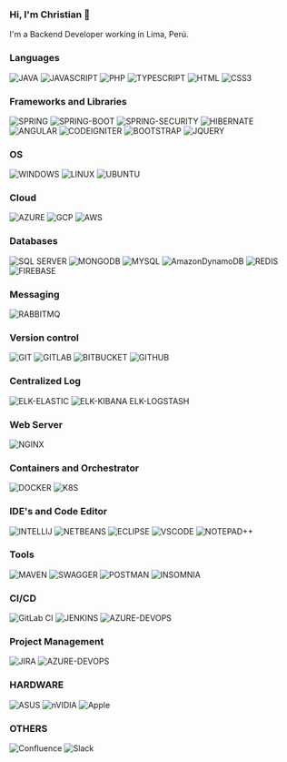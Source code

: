 ### Hi, I'm Christian 👋

I'm a Backend Developer working in Lima, Perú.

### Languages
![JAVA](https://img.shields.io/badge/Java-ED8B00?style=for-the-badge&logo=java&logoColor=white)
![JAVASCRIPT](https://img.shields.io/badge/JavaScript-323330?style=for-the-badge&logo=javascript&logoColor=F7DF1E)
![PHP](https://img.shields.io/badge/PHP-777BB4?style=for-the-badge&logo=php&logoColor=white)
![TYPESCRIPT](https://img.shields.io/badge/TypeScript-007ACC?style=for-the-badge&logo=typescript&logoColor=white)
![HTML](https://img.shields.io/badge/HTML5-E34F26?style=for-the-badge&logo=html5&logoColor=white)
![CSS3](https://img.shields.io/badge/CSS3-1572B6?style=for-the-badge&logo=css3&logoColor=white)

### Frameworks and Libraries
![SPRING](https://img.shields.io/badge/Spring-6DB33F?style=for-the-badge&logo=spring&logoColor=white)
![SPRING-BOOT](https://img.shields.io/badge/Spring_Boot-F2F4F9?style=for-the-badge&logo=spring-boot)
![SPRING-SECURITY](https://img.shields.io/badge/Spring_Security-6DB33F?style=for-the-badge&logo=Spring-Security&logoColor=white)
![HIBERNATE](https://img.shields.io/badge/Hibernate-59666C?style=for-the-badge&logo=Hibernate&logoColor=white)
![ANGULAR](https://img.shields.io/badge/Angular-DD0031?style=for-the-badge&logo=angular&logoColor=white)
![CODEIGNITER](https://img.shields.io/badge/Codeigniter-EF4223?style=for-the-badge&logo=codeigniter&logoColor=white)
![BOOTSTRAP](https://img.shields.io/badge/Bootstrap-563D7C?style=for-the-badge&logo=bootstrap&logoColor=white)
![JQUERY](https://img.shields.io/badge/jQuery-0769AD?style=for-the-badge&logo=jquery&logoColor=white)

### OS
![WINDOWS](https://img.shields.io/badge/Windows-0078D6?style=for-the-badge&logo=windows&logoColor=white)
![LINUX](https://img.shields.io/badge/Linux-FCC624?style=for-the-badge&logo=linux&logoColor=black)
![UBUNTU](https://img.shields.io/badge/Ubuntu-E95420?style=for-the-badge&logo=ubuntu&logoColor=white)

### Cloud
![AZURE](https://img.shields.io/badge/microsoft%20azure-0089D6?style=for-the-badge&logo=microsoft-azure&logoColor=white)
![GCP](https://img.shields.io/badge/Google_Cloud-4285F4?style=for-the-badge&logo=google-cloud&logoColor=white)
![AWS](https://img.shields.io/badge/Amazon_AWS-FF9900?style=for-the-badge&logo=amazonaws&logoColor=white)

### Databases
![SQL SERVER](https://img.shields.io/badge/Microsoft%20SQL%20Server-CC2927?style=for-the-badge&logo=microsoft%20sql%20server&logoColor=white)
![MONGODB](https://img.shields.io/badge/MongoDB-4EA94B?style=for-the-badge&logo=mongodb&logoColor=white)
![MYSQL](https://img.shields.io/badge/MySQL-005C84?style=for-the-badge&logo=mysql&logoColor=white)
![AmazonDynamoDB](https://img.shields.io/badge/Amazon%20DynamoDB-4053D6?style=for-the-badge&logo=Amazon%20DynamoDB&logoColor=white)
![REDIS](https://img.shields.io/badge/redis-%23DD0031.svg?&style=for-the-badge&logo=redis&logoColor=white)
![FIREBASE](https://img.shields.io/badge/firebase-ffca28?style=for-the-badge&logo=firebase&logoColor=black)

### Messaging
![RABBITMQ](https://img.shields.io/badge/rabbitmq-%23FF6600.svg?&style=for-the-badge&logo=rabbitmq&logoColor=white)

### Version control
![GIT](https://img.shields.io/badge/GIT-E44C30?style=for-the-badge&logo=git&logoColor=white)
![GITLAB](https://img.shields.io/badge/GitLab-330F63?style=for-the-badge&logo=gitlab&logoColor=white)
![BITBUCKET](https://img.shields.io/badge/Bitbucket-0747a6?style=for-the-badge&logo=bitbucket&logoColor=white)
![GITHUB](https://img.shields.io/badge/GitHub-100000?style=for-the-badge&logo=github&logoColor=white)

### Centralized Log
![ELK-ELASTIC](https://img.shields.io/badge/Elastic_Search-005571?style=for-the-badge&logo=elasticsearch&logoColor=white)
![ELK-KIBANA](https://img.shields.io/badge/Kibana-005571?style=for-the-badge&logo=Kibana&logoColor=white)
ELK-LOGSTASH

### Web Server
![NGINX](https://img.shields.io/badge/Nginx-009639?style=for-the-badge&logo=nginx&logoColor=white)

### Containers and Orchestrator
![DOCKER](https://img.shields.io/badge/Docker-2CA5E0?style=for-the-badge&logo=docker&logoColor=white)
![K8S](https://img.shields.io/badge/kubernetes-326ce5.svg?&style=for-the-badge&logo=kubernetes&logoColor=white)

### IDE's and Code Editor
![INTELLIJ](https://img.shields.io/badge/IntelliJ_IDEA-000000.svg?style=for-the-badge&logo=intellij-idea&logoColor=white)
![NETBEANS](https://img.shields.io/badge/apache%20netbeans-1B6AC6?style=for-the-badge&logo=apache%20netbeans%20IDE&logoColor=white)
![ECLIPSE](https://img.shields.io/badge/Eclipse-2C2255?style=for-the-badge&logo=eclipse&logoColor=white)
![VSCODE](https://img.shields.io/badge/Visual_Studio_Code-0078D4?style=for-the-badge&logo=visual%20studio%20code&logoColor=white)
![NOTEPAD++](https://img.shields.io/badge/Notepad++-90E59A.svg?style=for-the-badge&logo=notepad%2B%2B&logoColor=black)

### Tools
![MAVEN](https://img.shields.io/badge/apache_maven-C71A36?style=for-the-badge&logo=apachemaven&logoColor=white)
![SWAGGER](https://img.shields.io/badge/Swagger-85EA2D?style=for-the-badge&logo=Swagger&logoColor=white)
![POSTMAN](https://img.shields.io/badge/Postman-FF6C37?style=for-the-badge&logo=Postman&logoColor=white)
![INSOMNIA](https://img.shields.io/badge/Insomnia-5849be?style=for-the-badge&logo=Insomnia&logoColor=white)

### CI/CD
![GitLab CI](https://img.shields.io/badge/gitlab%20ci-%23181717.svg?style=for-the-badge&logo=gitlab&logoColor=white)
![JENKINS](https://img.shields.io/badge/Jenkins-D24939?style=for-the-badge&logo=Jenkins&logoColor=white)
![AZURE-DEVOPS](https://img.shields.io/badge/Azure_DevOps-0078D7?style=for-the-badge&logo=azure-devops&logoColor=white)

### Project Management
![JIRA](https://img.shields.io/badge/Jira-0052CC?style=for-the-badge&logo=Jira&logoColor=white)
![AZURE-DEVOPS](https://img.shields.io/badge/Azure_DevOps-0078D7?style=for-the-badge&logo=azure-devops&logoColor=white)

### HARDWARE
![ASUS](https://img.shields.io/badge/asus%20laptop-000000?style=for-the-badge&logo=asus&logoColor=white)
![nVIDIA](https://img.shields.io/badge/nVIDIA-%2376B900.svg?style=for-the-badge&logo=nVIDIA&logoColor=white)
![Apple](https://img.shields.io/badge/Apple-%23000000.svg?style=for-the-badge&logo=apple&logoColor=white)

### OTHERS
![Confluence](https://img.shields.io/badge/confluence-%23172BF4.svg?style=for-the-badge&logo=confluence&logoColor=white)
![Slack](https://img.shields.io/badge/Slack-4A154B?style=for-the-badge&logo=slack&logoColor=white)


<!--

- 🔭 I’m currently working on ...
- 🌱 I’m currently learning ...
- 👯 I’m looking to collaborate on ...
- 🤔 I’m looking for help with ...
- 💬 Ask me about ...
- 📫 How to reach me: ...
- 😄 Pronouns: ...
- ⚡ Fun fact: ...
- https://github.com/alexandresanlim/Badges4-README.md-Profile
-->
